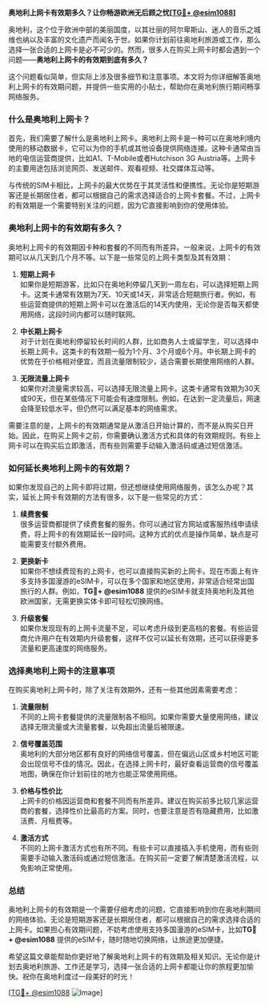 **奥地利上网卡有效期多久？让你畅游欧洲无后顾之忧[[TG💪+ @esim1088](https://t.me/s/esim1088)]**

奥地利，这个位于欧洲中部的美丽国度，以其壮丽的阿尔卑斯山、迷人的音乐之城维也纳以及丰富的文化遗产而闻名于世。如果你计划前往奥地利旅游或工作，那么选择一张合适的上网卡是必不可少的。然而，很多人在购买上网卡时都会遇到一个问题——**奥地利上网卡的有效期到底有多久？**

这个问题看似简单，但实际上涉及很多细节和注意事项。本文将为你详细解答奥地利上网卡的有效期问题，并提供一些实用的小贴士，帮助你在奥地利旅行期间畅享网络服务。

### **什么是奥地利上网卡？**

首先，我们需要了解什么是奥地利上网卡。奥地利上网卡是一种可以在奥地利境内使用的移动数据卡，它可以为你的手机或其他设备提供网络连接。这种卡通常由当地的电信运营商提供，比如A1、T-Mobile或者Hutchison 3G Austria等。上网卡的主要用途包括浏览网页、发送邮件、观看视频、社交媒体互动等。

与传统的SIM卡相比，上网卡的最大优势在于其灵活性和便携性。无论你是短期游客还是长期居住者，都可以根据自己的需求选择适合的上网卡套餐。不过，上网卡的有效期是一个需要特别关注的问题，因为它直接影响到你的使用体验。

### **奥地利上网卡的有效期有多久？**

奥地利上网卡的有效期因卡种和套餐的不同而有所差异。一般来说，上网卡的有效期可以从几天到几个月不等。以下是一些常见的上网卡类型及其有效期：

1. **短期上网卡**  
   如果你是短期游客，比如只在奥地利停留几天到一周左右，可以选择短期上网卡。这类卡通常有效期为7天、10天或14天，非常适合短期旅行者。例如，有些运营商提供的短期上网卡可以在激活后的14天内使用，无论你是否每天都使用网络，这段时间内都可以随时联网。

2. **中长期上网卡**  
   对于计划在奥地利停留较长时间的人群，比如商务人士或留学生，可以选择中长期上网卡。这类卡的有效期一般为1个月、3个月或6个月。中长期上网卡的优势在于价格相对便宜，而且流量限制较少，适合需要长期使用网络的人群。

3. **无限流量上网卡**  
   如果你对流量需求较高，可以选择无限流量上网卡。这类卡通常有效期为30天或90天，但在某些情况下可能会有速度限制。例如，在达到一定流量后，网速会降至较低水平，但仍然可以满足基本的网络需求。

需要注意的是，上网卡的有效期通常是从激活日开始计算的，而不是从购买日开始。因此，在购买上网卡之前，你需要确认激活方式和具体的有效期规则。有些上网卡可以在购买后立即激活，而有些则需要手动输入激活码或通过短信激活。

### **如何延长奥地利上网卡的有效期？**

如果你发现自己的上网卡即将过期，但还想继续使用网络服务，该怎么办呢？其实，延长上网卡有效期的方法有很多，以下是一些常见的方式：

1. **续费套餐**  
   很多运营商都提供了续费套餐的服务。你可以通过官方网站或客服热线申请续费，将上网卡的有效期延长一段时间。这种方式的优点是操作简单，缺点是可能需要支付额外费用。

2. **更换新卡**  
   如果你不想续费现有的上网卡，也可以直接购买新的上网卡。现在市面上有许多支持多国漫游的eSIM卡，可以在多个国家和地区使用，非常适合经常出国旅行的人群。例如，**TG💪+ @esim1088** 提供的eSIM卡就支持奥地利及其他欧洲国家，无需更换实体卡即可轻松切换网络。

3. **升级套餐**  
   如果你发现现有的上网卡流量不足，可以考虑升级到更高档的套餐。有些运营商允许用户在有效期内升级套餐，这样不仅可以延长有效期，还可以获得更多流量和更高速度的网络服务。

### **选择奥地利上网卡的注意事项**

在购买奥地利上网卡时，除了关注有效期外，还有一些其他因素需要考虑：

1. **流量限制**  
   不同的上网卡套餐提供的流量限制各不相同。如果你需要大量使用网络，建议选择无限流量或大流量套餐，以免超出流量后被限速。

2. **信号覆盖范围**  
   奥地利的大部分地区都有良好的网络信号覆盖，但在偏远山区或乡村地区可能会出现信号不佳的情况。因此，在选择上网卡时，最好查看运营商的信号覆盖地图，确保在你计划前往的地方也能正常使用网络。

3. **价格与性价比**  
   上网卡的价格因运营商和套餐不同而有所差异。建议在购买前多比较几家运营商的套餐，选择性价比最高的方案。同时，也要注意是否有隐藏费用，比如激活费、月租费等。

4. **激活方式**  
   不同的上网卡激活方式也有所不同。有些卡可以直接插入手机使用，而有些则需要手动输入激活码或通过短信激活。在购买前一定要了解清楚激活流程，以免影响正常使用。

### **总结**

奥地利上网卡的有效期是一个需要仔细考虑的问题，它直接影响到你在奥地利期间的网络体验。无论是短期游客还是长期居住者，都可以根据自己的需求选择合适的上网卡。如果担心有效期问题，不妨考虑使用支持多国漫游的eSIM卡，比如**TG💪+ @esim1088** 提供的eSIM卡，随时随地切换网络，让旅途更加便捷。

希望这篇文章能帮助你更好地了解奥地利上网卡的有效期及相关知识。无论你是计划去奥地利旅游、工作还是学习，选择一张合适的上网卡都能让你的旅程更加愉快。祝你在奥地利度过一段美好的时光！

[[TG💪+ @esim1088](https://t.me/s/esim1088) ![Image](https://i.postimg.cc/4NQfJmqS/Snipaste-2025-05-13-00-14-12.png)]
